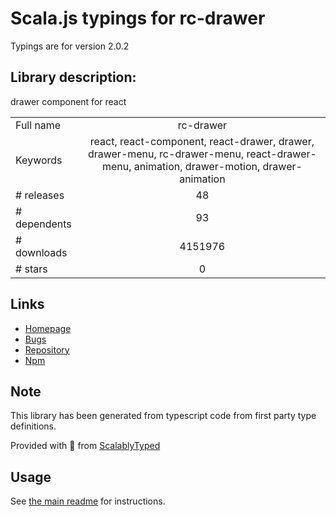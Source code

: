 
# Scala.js typings for rc-drawer

Typings are for version 2.0.2

## Library description:
drawer component for react

|                    |                 |
| ------------------ | :-------------: |
| Full name          | rc-drawer |
| Keywords           | react, react-component, react-drawer, drawer, drawer-menu, rc-drawer-menu, react-drawer-menu, animation, drawer-motion, drawer-animation |
| # releases         | 48 |
| # dependents       | 93 |
| # downloads        | 4151976 |
| # stars            | 0 |

## Links
- [Homepage](https://github.com/ant-motion/drawer)
- [Bugs](https://github.com/ant-motion/drawer/issues)
- [Repository](https://github.com/ant-motion/drawer)
- [Npm](https://www.npmjs.com/package/rc-drawer)
    


## Note
This library has been generated from typescript code from first party type definitions.

Provided with :purple_heart: from [ScalablyTyped](https://github.com/oyvindberg/ScalablyTyped)

## Usage
See [the main readme](../../readme.md) for instructions.


